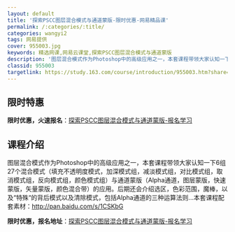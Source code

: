 ```yaml
---
layout: default
title: '探索PSCC图层混合模式与通道蒙版-限时优惠-网易精品课'
permalink: /:categories/:title/
categories: wangyi2
tags: 网易提供
cover: 955003.jpg
keywords: 精选网课,网易云课堂,探索PSCC图层混合模式与通道蒙版
description: '图层混合模式作为Photoshop中的高级应用之一，本套课程带领大家认知一下6组27个混合模式（填充不透明度模式，加深模'
classid: 955003
targetlink: https://study.163.com/course/introduction/955003.htm?share=1&shareId=1025206652&utm_campaign=share&utm_medium=iphoneShare&utm_source=&utm_u=1025206652
---
```


## 限时特惠

**限时优惠，火速报名**：[探索PSCC图层混合模式与通道蒙版-报名学习](https://study.163.com/course/introduction/955003.htm?share=1&shareId=1025206652&utm_campaign=share&utm_medium=iphoneShare&utm_source=&utm_u=1025206652)

## 课程介绍

图层混合模式作为Photoshop中的高级应用之一，本套课程带领大家认知一下6组27个混合模式（填充不透明度模式，加深模式组，减淡模式组，对比模式组，取消模式组，反向模式组，颜色模式组）与通道蒙版（Alpha通道，图层蒙版，快速蒙版，矢量蒙版，颜色混合带）的应用。后期还会介绍选区，色彩范围，魔棒，以及“特殊“的背后模式以及清除模式，包括Alpha通道的三种运算法则...本套课程配套素材：http://pan.baidu.com/s/1CSKbG

**限时优惠，报名地址**：[探索PSCC图层混合模式与通道蒙版-报名学习](https://study.163.com/course/introduction/955003.htm?share=1&shareId=1025206652&utm_campaign=share&utm_medium=iphoneShare&utm_source=&utm_u=1025206652)

